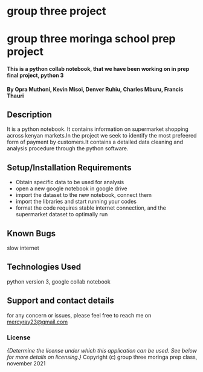 # group three project
# group three moringa school prep project
#### This is a python collab notebook, that we have been working on in prep final project, python 3
#### By Opra Muthoni, Kevin Misoi, Denver Ruhiu, Charles Mburu, Francis Thauri
## Description
It is a python notebook. It contains information on supermarket shopping across kenyan markets.In the project we seek to identify the most prefeered form of payment by customers.It contains a detailed data cleaning and analysis procedure through the python software.
## Setup/Installation Requirements
* Obtain specific data to be used for analysis
* open a new google notebook in google drive
* import the dataset to the new notebook, connect them
* import the libraries and start running your codes
* format
the code requires stable internet connection, and the supermarket dataset to optimally run
## Known Bugs
slow internet
## Technologies Used
python version 3, google collab notebook
## Support and contact details
for any concern or issues, please feel free to reach me on mercyray23@gmail.com
### License
*{Determine the license under which this application can be used.  See below for more details on licensing.}*
Copyright (c) group three moringa prep class, november 2021
